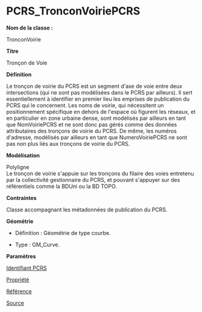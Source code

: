# PCRS_TronconVoiriePCRS #



**Nom de la classe :**

TronconVoirie

**Titre**

Tronçon de Voie

**Définition**

Le tronçon de voirie du PCRS est un segment d'axe de voie entre deux intersections (qui ne sont pas modélisées dans le PCRS par ailleurs). Il sert essentiellement à identifier en premier lieu les emprises de publication du PCRS qui le concernent. Les noms de voirie, qui nécessitent un positionnement spécifique en dehors de l'espace où figurent les réseaux, et en particulier en zone urbaine dense, sont modélisés par ailleurs en tant que NomVoiriePCRS et ne sont donc pas gérés comme des données attributaires des tronçons de voirie du PCRS. De même, les numéros d'adresse, modélisés par ailleurs en tant que NumeroVoiriePCRS ne sont pas non plus liés aux tronçons de voirie du PCRS.

**Modélisation**

Polyligne <br>
Le tronçon de voirie s'appuie sur les tronçons du filaire des voies entretenu par la collectivité gestionnaire du PCRS, et pouvant s'appuyer sur des référentiels comme la BDUni ou la BD TOPO.

**Contraintes**

Classe accompagnant les métadonnées de publication du PCRS.

**Géométrie**

- Définition : Géométrie de type courbe.

- Type : GM_Curve.

**Paramètres**

[Identifiant PCRS](http://doc-pcrs.readthedocs.io/fr/latest/Projet_FME/PCRS_Parametres.html#identifiant-pcrs)

[Propriété](http://doc-pcrs.readthedocs.io/fr/latest/Projet_FME/PCRS_Parametres.html#propriete)

[Référence](http://doc-pcrs.readthedocs.io/fr/latest/Projet_FME/PCRS_Parametres.html#reference)

[Source](http://doc-pcrs.readthedocs.io/fr/latest/Projet_FME/PCRS_Parametres.html#source)
